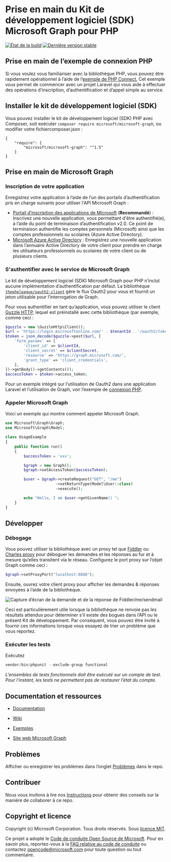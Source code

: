 # Prise en main du Kit de développement logiciel (SDK) Microsoft Graph pour PHP

[![État de la build](https://travis-ci.org/microsoftgraph/msgraph-sdk-php.svg?branch=master)](https://travis-ci.org/microsoftgraph/msgraph-sdk-php)
[![Dernière version stable](https://poser.pugx.org/microsoft/microsoft-graph/version)](https://packagist.org/packages/microsoft/microsoft-graph)

## Prise en main de l’exemple de connexion PHP
Si vous voulez vous familiariser avec la bibliothèque PHP, vous pouvez être rapidement opérationnel à l’aide de l’[exemple de PHP Connect.](https://github.com/microsoftgraph/php-connect-sample) Cet exemple vous permet de commencer avec un projet Laravel qui vous aide à effectuer des opérations d’inscription, d’authentification et d’appel simple au service.

## Installer le kit de développement logiciel (SDK)
Vous pouvez installer le kit de développement logiciel (SDK) PHP avec Composer, soit exécuter `composer require microsoft/microsoft-graph`, ou modifier votre fichiercomposer.json :
```
{
    "require": {
        "microsoft/microsoft-graph": "^1.5"
    }
}
```
## Prise en main de Microsoft Graph

### Inscription de votre application

Enregistrez votre application à l’aide de l’un des portails d’authentification pris en charge
suivants pour utiliser l'API Microsoft Graph :

* [Portail d’inscription des applications de Microsoft](https://apps.dev.microsoft.com) (**Recommandé**) :
Inscrivez une nouvelle application, vous permettant d'être authentifié(e), à l’aide du point de terminaison d’authentification v2.0. Ce point de terminaison authentifie les comptes personnels (Microsoft) ainsi que les comptes professionnels ou scolaires (Azure Active Directory).
* [Microsoft Azure Active Directory](https://manage.windowsazure.com) :
Enregistrez une nouvelle application dans l’annuaire Active Directory de votre client pour prendre en charge les utilisateurs professionnels ou
scolaires de votre client ou de plusieurs clients.

### S'authentifier avec le service de Microsoft Graph

Le kit de développement logiciel (SDK) Microsoft Graph pour PHP n’inclut aucune implémentation d’authentification par défaut. La bibliothèque [`thephpleague/oauth2-client`](https://github.com/thephpleague/oauth2-client) gère le flux Oauth2 pour vous et fournit un jeton utilisable pour l’interrogation de Graph.

Pour vous authentifier en tant qu’application, vous pouvez utiliser le client [Guzzle HTTP](http://docs.guzzlephp.org/en/stable/), lequel est préinstallé avec cette bibliothèque (par exemple, comme ceci :
```php
$guzzle = new \GuzzleHttp\Client();
$url = 'https://login.microsoftonline.com/' . $tenantId . '/oauth2/token?api-version=1.0';
$token = json_decode($guzzle->post($url, [
    'form_params' => [
        'client_id' => $clientId,
        'client_secret' => $clientSecret,
        'resource' => 'https://graph.microsoft.com/',
        'grant_type' => 'client_credentials',
    ],
])->getBody()->getContents());
$accessToken = $token->access_token;
```
Pour un exemple intégré sur l’utilisation de Oauth2 dans une application Laravel et l’utilisation de Graph, voir l’exemple de [connexion PHP](https://github.com/microsoftgraph/php-connect-sample).

### Appeler Microsoft Graph

Voici un exemple qui montre comment appeler Microsoft Graph.

```php
use Microsoft\Graph\Graph;
use Microsoft\Graph\Model;

class UsageExample
{
    public function run()
    {
        $accessToken = 'xxx';

        $graph = new Graph();
        $graph->setAccessToken($accessToken);

        $user = $graph->createRequest("GET", "/me")
                      ->setReturnType(Model\User::class)
                      ->execute();

        echo "Hello, I am $user->getGivenName() ";
    }
}
```

## Développer

### Débogage
Vous pouvez utiliser la bibliothèque avec un proxy tel que [Fiddler](http://www.telerik.com/fiddler) ou [Charles proxy](https://www.charlesproxy.com/) pour déboguer les demandes et les réponses au fur et à mesure qu’elles transitent via le réseau. Configurez le port proxy sur l’objet Graph comme ceci :
```php
$graph->setProxyPort("localhost:8888");
```
Ensuite, ouvrez votre client proxy pour afficher les demandes & réponses envoyées à l’aide de la bibliothèque. 

![Capture d’écran de la demande et de la réponse de Fiddler/me/sendmail](https://github.com/microsoftgraph/msgraph-sdk-php/blob/master/docs/images/Fiddler.PNG)

Ceci est particulièrement utile lorsque la bibliothèque ne renvoie pas les résultats attendus pour déterminer s’il existe des bogues dans l’API ou le présent Kit de développement. Par conséquent, vous pouvez être invité à fournir ces informations lorsque vous essayez de trier un problème que vous reportez.

### Exécuter les tests

Exécutez
```php
vendor/bin/phpunit --exclude-group functional
``` 

*L’ensembles de tests fonctionnels doit être exécuté sur un compte de test. Pour l’instant, les tests ne permettent pas de restaurer l’état du compte.*


## Documentation et ressources

* [Documentation](https://github.com/microsoftgraph/msgraph-sdk-php/blob/master/docs/index.html)

* [Wiki](https://github.com/microsoftgraph/msgraph-sdk-php/wiki)

* [Exemples](https://github.com/microsoftgraph/msgraph-sdk-php/wiki/Example-calls)

* [Site web Microsoft Graph](https://developer.microsoft.com/fr-fr/graph/)

## Problèmes

Afficher ou enregistrer les problèmes dans l’onglet [Problèmes](https://github.com/microsoftgraph/msgraph-sdk-php/issues) dans le repo.

## Contribuer

Nous vous invitons à lire nos [Instructions](https://github.com/microsoftgraph/msgraph-sdk-php/blob/master/CONTRIBUTING.md) pour obtenir des conseils sur la manière de collaborer à ce repo.

## Copyright et licence

Copyright (c) Microsoft Corporation. Tous droits réservés. Sous [licence MIT](LICENSE).

Ce projet a adopté le [Code de conduite Open Source de Microsoft](https://opensource.microsoft.com/codeofconduct/). Pour en savoir plus, reportez-vous à la [FAQ relative au code de conduite](https://opensource.microsoft.com/codeofconduct/faq/) ou contactez [opencode@microsoft.com](mailto:opencode@microsoft.com) pour toute question ou tout commentaire.
